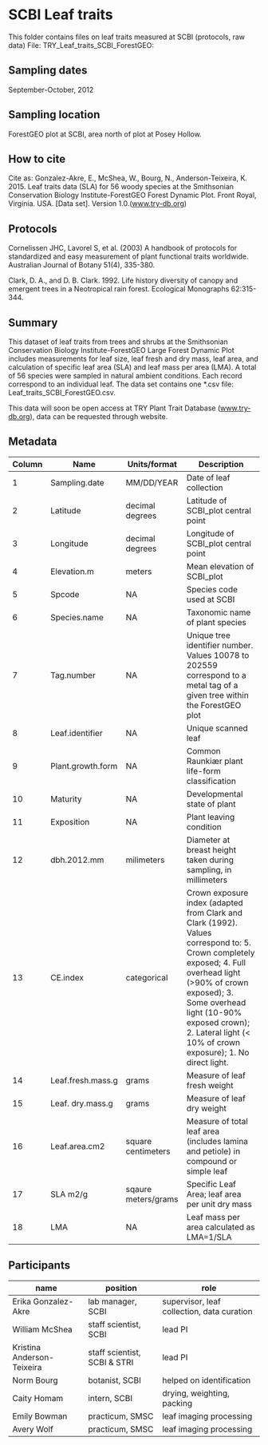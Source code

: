 # SCBI Leaf traits
This folder contains files on leaf traits measured at SCBI (protocols, raw data)
File: TRY_Leaf_traits_SCBI_ForestGEO:

## Sampling dates
September-October, 2012

## Sampling location
ForestGEO plot at SCBI, area north of plot at Posey Hollow.

## How to cite
Cite as:
Gonzalez-Akre, E., McShea, W., Bourg, N., Anderson-Teixeira, K. 2015. Leaf traits data (SLA) for 56 woody species at the Smithsonian Conservation Biology Institute-ForestGEO Forest Dynamic Plot. Front Royal, Virginia. USA. [Data set]. Version 1.0.(www.try-db.org)

## Protocols
Cornelissen JHC, Lavorel S, et al. (2003) A handbook of protocols for standardized and easy measurement of plant functional traits worldwide. Australian Journal of Botany 51(4), 335-380.

Clark, D. A., and D. B. Clark. 1992. Life history diversity of canopy and emergent trees in a Neotropical rain forest. Ecological Monographs 62:315-344.

## Summary
This dataset of leaf traits from trees and shrubs at the Smithsonian Conservation Biology Institute-ForestGEO Large Forest Dynamic Plot includes measurements for leaf size, leaf fresh and dry mass, leaf area, and calculation of specific leaf area (SLA) and leaf mass per area (LMA). A total of 56 species were sampled in natural ambient conditions. Each record correspond to an individual leaf. The data set contains one *.csv file: Leaf_traits_SCBI_ForestGEO.csv.

This data will soon be open access at TRY Plant Trait Database (www.try-db.org), data can be requested through website.

## Metadata

|Column	|Name	|Units/format |Description|
|---|---|---|---|
|1|	Sampling.date| MM/DD/YEAR|		Date of leaf collection|
|2|	Latitude|	decimal degrees| 	Latitude of SCBI_plot central point|
|3|	Longitude	|decimal degrees| 	Longitude of SCBI_plot central point|
|4|	Elevation.m|	meters|	Mean elevation  of SCBI_plot |
|5|	Spcode|NA|		Species code used at SCBI|
|6|	Species.name|NA|		Taxonomic name of plant species|
|7|	Tag.number|NA|		Unique tree identifier number. Values 10078 to 202559 correspond to a metal tag of a given tree within the ForestGEO plot|
|8|	Leaf.identifier|NA|		Unique scanned leaf|
|9|	Plant.growth.form|NA|		Common Raunkiær plant life-form classification|
|10|	Maturity|NA|		Developmental state of plant|
|11|	Exposition|NA|		Plant leaving condition|
|12|	dbh.2012.mm|	milimeters|	Diameter at breast height taken during sampling, in millimeters|
|13|	CE.index|	categorical	|Crown exposure index (adapted from Clark and Clark (1992). Values correspond to: 5. Crown completely exposed; 4. Full overhead light (>90% of crown exposed); 3. Some overhead light (10-90% exposed crown); 2. Lateral light (< 10% of crown exposure); 1. No direct light.|
|14|	Leaf.fresh.mass.g	|grams| 	Measure of leaf fresh weight|
|15|	Leaf. dry.mass.g|	grams| 	Measure of leaf dry weight|
|16|	Leaf.area.cm2|	square centimeters|	Measure of total leaf area (includes lamina and petiole) in compound or simple leaf|
|17|	SLA	m2/g | sqaure meters/grams|	Specific Leaf Area; leaf area per unit dry mass|
|18|	LMA| NA|		Leaf mass per area calculated as LMA=1/SLA|

## Participants
| name | position | role |
| -----| ---- | ---- |
| Erika Gonzalez- Akre| lab manager, SCBI | supervisor, leaf collection, data curation|
| William McShea | staff scientist, SCBI | lead PI |
| Kristina Anderson-Teixeira | staff scientist, SCBI & STRI | lead PI |
| Norm Bourg | botanist, SCBI| helped on identification|
| Caity Homam| intern, SCBI | drying, weighting, packing |
| Emily Bowman | practicum, SMSC| leaf imaging processing |
| Avery Wolf | practicum, SMSC| leaf imaging processing |




